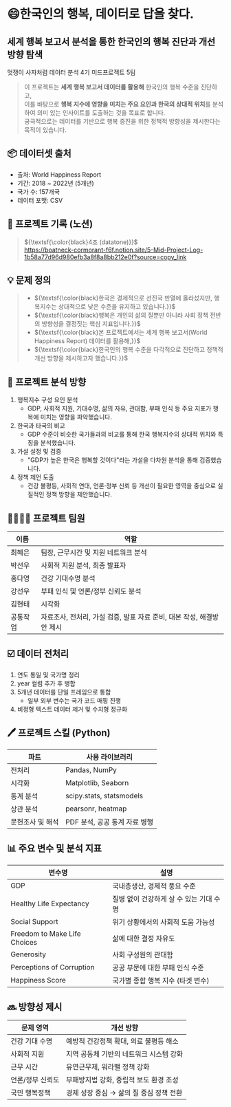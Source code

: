 # 😄한국인의 행복, 데이터로 답을 찾다.
## 세계 행복 보고서 분석을 통한 한국인의 행복 진단과 개선 방향 탐색 <br>
멋쟁이 사자처럼 데이터 분석 4기 미드프로젝트 5팀

> 이 프로젝트는 **세계 행복 보고서 데이터를 활용해** 한국인의 행복 수준을 진단하고, <br>
> 이를 바탕으로 **행복 지수에 영향을 미치는 주요 요인과 한국의 상대적 위치**를 분석하여 의미 있는 인사이트를 도출하는 것을 목표로 합니다. <br>
> 궁극적으로는 데이터를 기반으로 행복 증진을 위한 정책적 방향성을 제시한다는 목적이 있습니다.

## 📦 데이터셋 출처
- 출처: World Happiness Report
- 기간: 2018 ~ 2022년 (5개년)
- 국가 수: 157개국
- 데이터 포맷: CSV

## 🧾 프로젝트 기록 (노션)
> ${\textsf{\color{black}4조 (datatone)}}$ <br>
> https://boatneck-cormorant-f6f.notion.site/5-Mid-Project-Log-1b58a77d96d980efb3a8f8a8bb212e0f?source=copy_link

## 💡 문제 정의 
> - ${\textsf{\color{black}한국은 경제적으로 선진국 반열에 올라섰지만, 행복지수는 상대적으로 낮은 수준을 유지하고 있습니다.}}$
> - ${\textsf{\color{black}행복은 개인의 삶의 질뿐만 아니라 사회 정책 전반의 방향성을 결정짓는 핵심 지표입니다.}}$
> - ${\textsf{\color{black}본 프로젝트에서는 세계 행복 보고서(World Happiness Report) 데이터를 활용해,}}$
> - ${\textsf{\color{black}한국인의 행복 수준을 다각적으로 진단하고 정책적 개선 방향을 제시하고자 했습니다.}}$

## 🎯 프로젝트 분석 방향
1. 행복지수 구성 요인 분석
     - GDP, 사회적 지원, 기대수명, 삶의 자유, 관대함, 부패 인식 등 주요 지표가 행복에 미치는 영향을 파악했습니다.
2. 한국과 타국의 비교
     - GDP 수준이 비슷한 국가들과의 비교를 통해 한국 행복지수의 상대적 위치와 특징을 분석했습니다.
3. 가설 설정 및 검증
     - "GDP가 높은 한국은 행복할 것이다"라는 가설을 다차원 분석을 통해 검증했습니다.
4. 정책 제언 도출
     - 건강 불평등, 사회적 연대, 언론·정부 신뢰 등 개선이 필요한 영역을 중심으로 실질적인 정책 방향을 제안했습니다.

## 👨‍👩‍👧‍👦 프로젝트 팀원
| 이름  | 역할           |
|-----|--------------|
| 최혜은 | 팀장, 근무시간 및 지원 네트워크 분석            |
| 박선우 | 사회적 지원 분석, 최종 발표자 |
| 홍다영 | 건강 기대수명 분석  |
| 강선우 | 부패 인식 및 언론/정부 신뢰도 분석  |
| 김현태 | 시각화 |
| 공통작업 | 자료조사, 전처리, 가설 검증, 발표 자료 준비, 대본 작성, 해결방안 제시  |

## ☑️ 데이터 전처리
1. 연도 통일 및 국가명 정리
2. year 컬럼 추가 후 병합
3. 5개년 데이터를 단일 프레임으로 통합
     - 일부 외부 변수는 국가 코드 매핑 진행
4. 비정형 텍스트 데이터 제거 및 수치형 정규화

## 🖊️ 프로젝트 스킬 (Python)
| 파트        | 사용 라이브러리                 |
| --------- | ------------------------ |
| 전처리       | Pandas, NumPy            |
| 시각화       | Matplotlib, Seaborn      |
| 통계 분석     | scipy.stats, statsmodels |
| 상관 분석     | pearsonr, heatmap        |
| 문헌조사 및 해석 | PDF 분석, 공공 통계 자료 병행      |


## 📊 주요 변수 및 분석 지표
| 변수명                          | 설명                      |
| ---------------------------- | ----------------------- |
| GDP                          | 국내총생산, 경제적 풍요 수준        |
| Healthy Life Expectancy      | 질병 없이 건강하게 살 수 있는 기대 수명 |
| Social Support               | 위기 상황에서의 사회적 도움 가능성     |
| Freedom to Make Life Choices | 삶에 대한 결정 자유도            |
| Generosity                   | 사회 구성원의 관대함             |
| Perceptions of Corruption    | 공공 부문에 대한 부패 인식 수준      |
| Happiness Score              | 국가별 종합 행복 지수 (타겟 변수)    |

## 🔜 방향성 제시
| 문제 영역     | 개선 방향                    |
| --------- | ------------------------ |
| 건강 기대 수명  | 예방적 건강정책 확대, 의료 불평등 해소   |
| 사회적 지원    | 지역 공동체 기반의 네트워크 시스템 강화   |
| 근무 시간     | 유연근무제, 워라밸 정책 강화         |
| 언론/정부 신뢰도 | 부패방지법 강화, 중립적 보도 환경 조성   |
| 국민 행복정책   | 경제 성장 중심 → 삶의 질 중심 정책 전환 |
